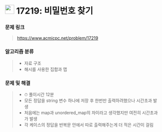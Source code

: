 # <img src="https://d2gd6pc034wcta.cloudfront.net/tier/7.svg" width="30">  17219: 비밀번호 찾기

### 문제 링크

> https://www.acmicpc.net/problem/17219



### 알고리즘 분류

>- 자료 구조
>- 해시를 사용한 집합과 맵



### 문제 및 해결

>- ⏱ 풀이시간 12분
>- 모든 정답을 string 변수 하나에 저장 후 한번만 출력하려했으나 시간초과 발생
>- 처음에는 map과 unordered_map의 차이라고 생각했지만 여전히 시간초과가 발생
>- 각 케이스의 정답을 반복문 안에서 따로 출력해주는게 더 적은 시간이 걸림

